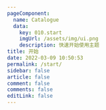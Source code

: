 ```yaml
---
pageComponent:
  name: Catalogue
  data:
    key: 010.start
    imgUrl: /assets/img/ui.png
    description: 快速开始使用主题
title: 开始
date: 2022-03-09 10:50:53
permalink: /start/
sidebar: false
article: false
comment: false
comments: false
editLink: false
---
```

